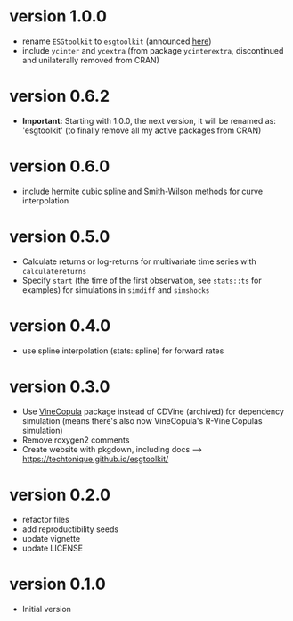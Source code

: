 # version 1.0.0

- rename `ESGtoolkit` to `esgtoolkit` (announced [here](https://thierrymoudiki.github.io/blog/2023/10/02/r/esgtoolkit-v062))
- include `ycinter` and `ycextra` (from package `ycinterextra`, discontinued and unilaterally removed from CRAN)

# version 0.6.2

- **Important:** Starting with 1.0.0, the next version, it will be renamed as: 'esgtoolkit' (to finally remove all my active packages from CRAN)

# version 0.6.0

- include hermite cubic spline and Smith-Wilson methods for curve interpolation

# version 0.5.0

- Calculate returns or log-returns for multivariate time series with `calculatereturns`
- Specify `start` (the time of the first observation, see `stats::ts` for examples) for simulations in `simdiff` and `simshocks`

# version 0.4.0

- use spline interpolation (stats::spline) for forward rates 


# version 0.3.0

- Use [VineCopula](http://tnagler.github.io/VineCopula/) package instead of CDVine (archived) for dependency simulation (means there's also now VineCopula's R-Vine Copulas simulation)
- Remove roxygen2 comments
- Create website with pkgdown, including docs --> https://techtonique.github.io/esgtoolkit/


# version 0.2.0

- refactor files 
- add reproductibility seeds
- update vignette
- update LICENSE

# version 0.1.0

- Initial version